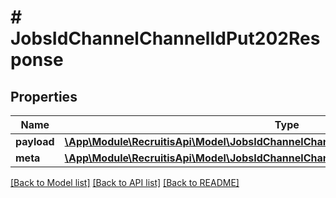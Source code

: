 # # JobsIdChannelChannelIdPut202Response

## Properties

Name | Type | Description | Notes
------------ | ------------- | ------------- | -------------
**payload** | [**\App\Module\RecruitisApi\Model\JobsIdChannelChannelIdPut202ResponsePayloadInner[]**](JobsIdChannelChannelIdPut202ResponsePayloadInner.md) |  | [optional]
**meta** | [**\App\Module\RecruitisApi\Model\JobsIdChannelChannelIdPut202ResponseMeta**](JobsIdChannelChannelIdPut202ResponseMeta.md) |  | [optional]

[[Back to Model list]](../../README.md#models) [[Back to API list]](../../README.md#endpoints) [[Back to README]](../../README.md)
